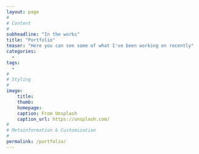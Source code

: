 ```yaml
---
layout: page
#
# Content
#
subheadline: "In the works"
title: "Portfolio"
teaser: "Here you can see some of what I've been working on recently"
categories:
  - 
tags:
  - 
#
# Styling
#
image:
    title:
    thumb:
    homepage:
    caption: From Unsplash
    caption_url: https://unsplash.com/
#
# Metainformation & Customization
#
permalink: /portfolio/
---
```





 [1]: #
 [2]: #
 [3]: #
 [4]: #
 [5]: #
 [6]: #
 [7]: #
 [8]: #
 [9]: #
 [10]: #
